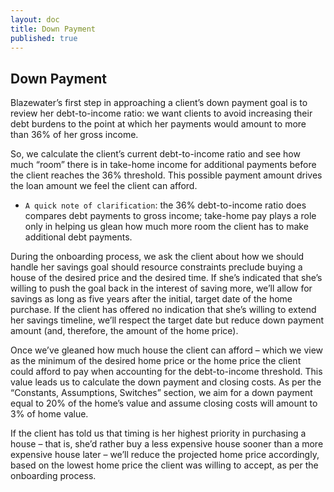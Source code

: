 ```yaml
---
layout: doc
title: Down Payment
published: true
---
```


## Down Payment

Blazewater’s first step in approaching a client’s down payment goal is to review her debt-to-income ratio: we want clients to avoid increasing their debt burdens to the point at which her payments would amount to more than 36% of her gross income.

So, we calculate the client’s current debt-to-income ratio and see how much “room” there is in take-home income for additional payments before the client reaches the 36% threshold. This possible payment amount drives the loan amount we feel the client can afford. 

* `A quick note of clarification`: the 36% debt-to-income ratio does compares debt payments to gross income; take-home pay plays a role only in helping us glean how much more room the client has to make additional debt payments.

During the onboarding process, we ask the client about how we should handle her savings goal should resource constraints preclude buying a house of the desired price and the desired time. If she’s indicated that she’s willing to push the goal back in the interest of saving more, we’ll allow for savings as long as five years after the initial, target date of the home purchase.
If the client has offered no indication that she’s willing to extend her savings timeline, we’ll respect the target date but reduce down payment amount (and, therefore, the amount of the home price).

Once we’ve gleaned how much house the client can afford – which we view as the minimum of the desired home price or the home price the client could afford to pay when accounting for the debt-to-income threshold. This value leads us to calculate the down payment and closing costs. As per the “Constants, Assumptions, Switches” section, we aim for a down payment equal to 20% of the home’s value and assume closing costs will amount to 3% of home value.


If the client has told us that timing is her highest priority in purchasing a house – that is, she’d rather buy a less expensive house sooner than a more expensive house later – we’ll reduce the projected home price accordingly, based on the lowest home price the client was willing to accept, as per the onboarding process.
 
